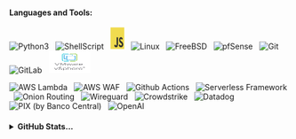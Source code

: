 
#### Languages and Tools:

<p align="left">
  <img alt="Python3" src="https://www.vectorlogo.zone/logos/python/python-icon.svg" title="Python3" width="5%" height="40">
&nbsp
  <img alt="ShellScript" src="https://www.vectorlogo.zone/logos/gnu_bash/gnu_bash-official.svg" title="ShellScript" width="10%" height="40">
&nbsp
  <img alt="JavaScript" src="https://raw.githubusercontent.com/devicons/devicon/master/icons/javascript/javascript-original.svg" title="JavaScript" width="5%" height="40">
&nbsp
  <img alt="Linux" src="https://cdn0.iconfinder.com/data/icons/flat-round-system/512/linux_tox-512.png" title="Linux" width="5%" height="40">
&nbsp
  <img alt="FreeBSD" src="https://assets.zabbix.com/img/brands/freebsd.svg" title="FreeBSD" width="5%" height="40">
&nbsp
  <img alt="pfSense" src="https://raw.githubusercontent.com/simple-icons/simple-icons/9b5f37430d0e0cb371d043da121fb69797d023c1/icons/pfsense.svg" title="pfSense" width="4%" height="40">
&nbsp
  <img alt="Git" src="https://www.vectorlogo.zone/logos/git-scm/git-scm-icon.svg" title="Git" width="4%" height="40">
&nbsp
  <img alt="GitLab" src="https://www.vectorlogo.zone/logos/gitlab/gitlab-tile.svg" title="GitLab" width="4%" height="40">
&nbsp
  <img alt="VMwareESXi" src="https://raw.githubusercontent.com/cncf/landscape/86571b33fb502709de58ce7d0727b48c8ff66613/hosted_logos/vmware-vsphere.svg" title="VMwareESXi" width="15%" height="40">
</p>
<p>
    <img alt="AWS Lambda" src="https://marvel-b1-cdn.bc0a.com/f00000000152158/www.gliffy.com/sites/gliffy/files/image/2020-06/AWS-Lambda_Lambda-Function_dark-bg_0.png" title="AWS Lambda" width="4%" height="4%">
&nbsp
  <img alt="AWS WAF" src="https://raw.githubusercontent.com/gilbarbara/logos/52addcaa18dfecb4df77f3ee0753dca6b98187ad/logos/aws-waf.svg" title="AWS WAF" width="4%" height="4%">
&nbsp
      <img alt="Github Actions" src="https://avatars.githubusercontent.com/u/44036562?s=200&v=4" title="Github Actions" width="4%" height="4%">
&nbsp
      <img alt="Serverless Framework" src="https://www.vectorlogo.zone/logos/serverless/serverless-icon.svg" title="Serverless Framework" width="4%" height="4%">
&nbsp
      <img alt="Onion Routing" src="https://cdn0.iconfinder.com/data/icons/flat-round-system/512/tor-512.png" title="Onion Routing" width="4%" height="4%">
&nbsp
      <img alt="Wireguard" src="https://www.vectorlogo.zone/logos/wireguard/wireguard-icon.svg" title="Wireguard" width="4%" height="4%">
&nbsp
      <img alt="Crowdstrike" src="https://www.crowdstrike.com/wp-content/uploads/2020/03/F_OR.png" title="Crowdstrike" width="4%" height="4%">
&nbsp 
      <img alt="Datadog" src="https://upload.wikimedia.org/wikipedia/en/7/7e/Datadog_logo.svg" title="Datadog" width="4%" height="5%">
&nbsp 
      <img alt="PIX (by Banco Central)" src="https://devtools.com.br/img/pix/logo-pix-png-954x339.png" title="PIX (by Banco Central)" width="11%" height="11%">
&nbsp 
      <img alt="OpenAI" src="https://github.com/simple-icons/simple-icons/blob/master/icons/openai.svg" title="OpenAI" width="4%" height="5%">
</p>


<h4 align="left">
<details>
<summary>GitHub Stats...</summary>
<h1 align="center"><img src="https://media.giphy.com/media/hvRJCLFzcasrR4ia7z/giphy.gif" width="25px">Hello friend!</h1></img>

<p align="center">
  <a href="https://github.com/usrbinbrain">
    <img
      align="center"
      height="100em"
      src="https://github-readme-stats.vercel.app/api?username=usrbinbrain&hide_title=true&theme=dark&count_private=true&show_icons=true"
    />
  </a>
  <a href="https://github.com/usrbinbrain">
    <img
      align="center"
      height="100em"
      src="https://github-readme-stats.vercel.app/api/top-langs/?username=usrbinbrain&hide=html&hide_title=true&layout=compact&theme=dark&&count_private=true"
    />
  </a>
</p>

</details>
